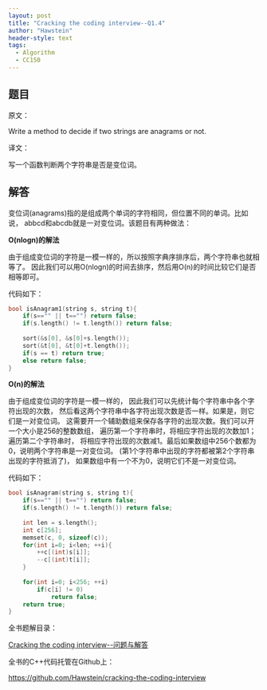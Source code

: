 ```yaml
---
layout: post
title: "Cracking the coding interview--Q1.4"
author: "Hawstein"
header-style: text
tags:
  - Algorithm
  - CC150
---
```


## 题目

原文：

Write a method to decide if two strings are anagrams or not.

译文：

写一个函数判断两个字符串是否是变位词。

## 解答

变位词(anagrams)指的是组成两个单词的字符相同，但位置不同的单词。比如说，
abbcd和abcdb就是一对变位词。该题目有两种做法：

**O(nlogn)的解法**

由于组成变位词的字符是一模一样的，所以按照字典序排序后，两个字符串也就相等了。
因此我们可以用O(nlogn)的时间去排序，然后用O(n)的时间比较它们是否相等即可。

代码如下：

```cpp
bool isAnagram1(string s, string t){
    if(s=="" || t=="") return false;
    if(s.length() != t.length()) return false;
    
    sort(&s[0], &s[0]+s.length());
    sort(&t[0], &t[0]+t.length());
    if(s == t) return true;
    else return false;
}
```

**O(n)的解法**

由于组成变位词的字符是一模一样的，
因此我们可以先统计每个字符串中各个字符出现的次数，
然后看这两个字符串中各字符出现次数是否一样。如果是，则它们是一对变位词。
这需要开一个辅助数组来保存各字符的出现次数。我们可以开一个大小是256的整数数组，
遍历第一个字符串时，将相应字符出现的次数加1；遍历第二个字符串时，
将相应字符出现的次数减1。最后如果数组中256个数都为0，说明两个字符串是一对变位词。
(第1个字符串中出现的字符都被第2个字符串出现的字符抵消了)，
如果数组中有一个不为0，说明它们不是一对变位词。

代码如下：

```cpp
bool isAnagram(string s, string t){
    if(s=="" || t=="") return false;
    if(s.length() != t.length()) return false;
    
    int len = s.length();
    int c[256];
    memset(c, 0, sizeof(c));
    for(int i=0; i<len; ++i){
        ++c[(int)s[i]];
        --c[(int)t[i]];
    }
        
    for(int i=0; i<256; ++i)
        if(c[i] != 0)
            return false;
    return true;
}
```


全书题解目录：

[Cracking the coding interview--问题与解答](/2013/03/14/ctci-solutions-contents/)

全书的C++代码托管在Github上：

<https://github.com/Hawstein/cracking-the-coding-interview>
